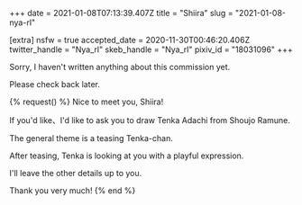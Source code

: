 +++
date = 2021-01-08T07:13:39.407Z
title = "Shiira"
slug = "2021-01-08-nya-rl"

[extra]
nsfw = true
accepted_date = 2020-11-30T00:46:20.406Z
twitter_handle = "Nya_rl"
skeb_handle = "Nya_rl"
pixiv_id = "18031096"
+++

Sorry, I haven't written anything about this commission yet.

Please check back later.

{% request() %}
Nice to meet you, Shiira!

If you'd like、I'd like to ask you to draw Tenka Adachi from Shoujo Ramune.

The general theme is a teasing Tenka-chan.

After teasing, Tenka is looking at you with a playful expression.

I'll leave the other details up to you.

Thank you very much!
{% end %}
